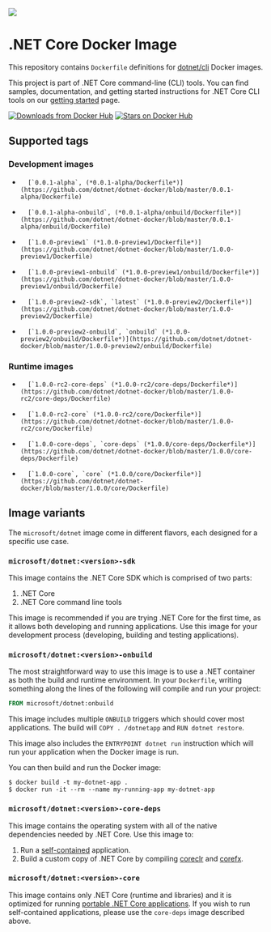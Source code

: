 ![](https://avatars0.githubusercontent.com/u/9141961?v=3&amp;s=100)

.NET Core Docker Image
====================

This repository contains `Dockerfile` definitions for [dotnet/cli](https://github.com/dotnet/cli) Docker images.

This project is part of .NET Core command-line (CLI) tools. You can find samples, documentation, and getting started instructions for .NET Core CLI tools on our [getting started](http://go.microsoft.com/fwlink/?LinkID=798306&clcid=0x409) page.

[![Downloads from Docker Hub](https://img.shields.io/docker/pulls/microsoft/dotnet.svg)](https://registry.hub.docker.com/u/microsoft/dotnet)
[![Stars on Docker Hub](https://img.shields.io/docker/stars/microsoft/dotnet.svg)](https://registry.hub.docker.com/u/microsoft/dotnet)


## Supported tags

### Development images
-       [`0.0.1-alpha`, (*0.0.1-alpha/Dockerfile*)](https://github.com/dotnet/dotnet-docker/blob/master/0.0.1-alpha/Dockerfile)
-       [`0.0.1-alpha-onbuild`, (*0.0.1-alpha/onbuild/Dockerfile*)](https://github.com/dotnet/dotnet-docker/blob/master/0.0.1-alpha/onbuild/Dockerfile)
-       [`1.0.0-preview1` (*1.0.0-preview1/Dockerfile*)](https://github.com/dotnet/dotnet-docker/blob/master/1.0.0-preview1/Dockerfile)
-       [`1.0.0-preview1-onbuild` (*1.0.0-preview1/onbuild/Dockerfile*)](https://github.com/dotnet/dotnet-docker/blob/master/1.0.0-preview1/onbuild/Dockerfile)
-       [`1.0.0-preview2-sdk`, `latest` (*1.0.0-preview2/Dockerfile*)](https://github.com/dotnet/dotnet-docker/blob/master/1.0.0-preview2/Dockerfile)
-       [`1.0.0-preview2-onbuild`, `onbuild` (*1.0.0-preview2/onbuild/Dockerfile*)](https://github.com/dotnet/dotnet-docker/blob/master/1.0.0-preview2/onbuild/Dockerfile)

### Runtime images
-       [`1.0.0-rc2-core-deps` (*1.0.0-rc2/core-deps/Dockerfile*)](https://github.com/dotnet/dotnet-docker/blob/master/1.0.0-rc2/core-deps/Dockerfile)
-       [`1.0.0-rc2-core` (*1.0.0-rc2/core/Dockerfile*)](https://github.com/dotnet/dotnet-docker/blob/master/1.0.0-rc2/core/Dockerfile)
-       [`1.0.0-core-deps`, `core-deps` (*1.0.0/core-deps/Dockerfile*)](https://github.com/dotnet/dotnet-docker/blob/master/1.0.0/core-deps/Dockerfile)
-       [`1.0.0-core`, `core` (*1.0.0/core/Dockerfile*)](https://github.com/dotnet/dotnet-docker/blob/master/1.0.0/core/Dockerfile)

## Image variants

The `microsoft/dotnet` image come in different flavors, each designed for a specific use case.

### `microsoft/dotnet:<version>-sdk`

This image contains the .NET Core SDK which is comprised of two parts: 

1. .NET Core
2. .NET Core command line tools

This image is recommended if you are trying .NET Core for the first time, as it allows both developing and running 
applications. Use this image for your development process (developing, building and testing applications). 

### `microsoft/dotnet:<version>-onbuild`

The most straightforward way to use this image is to use a .NET container as both the build and runtime environment. In your `Dockerfile`, writing something along the lines of the following will compile and run your project:

```dockerfile
FROM microsoft/dotnet:onbuild
```

This image includes multiple `ONBUILD` triggers which should cover most applications. The build will `COPY . /dotnetapp` and `RUN dotnet restore`.

This image also includes the `ENTRYPOINT dotnet run` instruction which will run your application when the Docker image is run.

You can then build and run the Docker image:

```console
$ docker build -t my-dotnet-app .
$ docker run -it --rm --name my-running-app my-dotnet-app
```

### `microsoft/dotnet:<version>-core-deps`

This image contains the operating system with all of the native dependencies needed by .NET Core. Use this image to:

1. Run a [self-contained](http://dotnet.github.io/docs/core-concepts/app-types.html) application.
2. Build a custom copy of .NET Core by compiling [coreclr](https://github.com/dotnet/coreclr) and [corefx](https://github.com/dotnet/corefx).

### `microsoft/dotnet:<version>-core`

This image contains only .NET Core (runtime and libraries) and it is optimized for running [portable .NET Core applications](http://dotnet.github.io/docs/core-concepts/app-types.html). If you wish to run self-contained applications, please use the `core-deps` image described above. 
